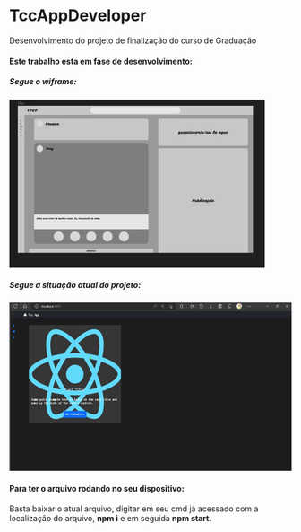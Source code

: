 # TccAppDeveloper
 Desenvolvimento do projeto de finalização do curso de Graduação

#### Este trabalho esta em fase de desenvolvimento: 
##### Segue o wiframe: 

<img title="Home" alt="Alt text" height=300
src="front\issues\git\whiframe_Home.jpeg">

##### Segue a situação atual do projeto: 

<img title="Home" alt="Alt text" height=300
src="front\issues\git\front_Home.jpg">

#### Para ter o arquivo rodando no seu dispositivo: 
 Basta baixar o atual arquivo, digitar em seu cmd já acessado com a localização do arquivo, **npm i** e em seguida **npm start**. 
